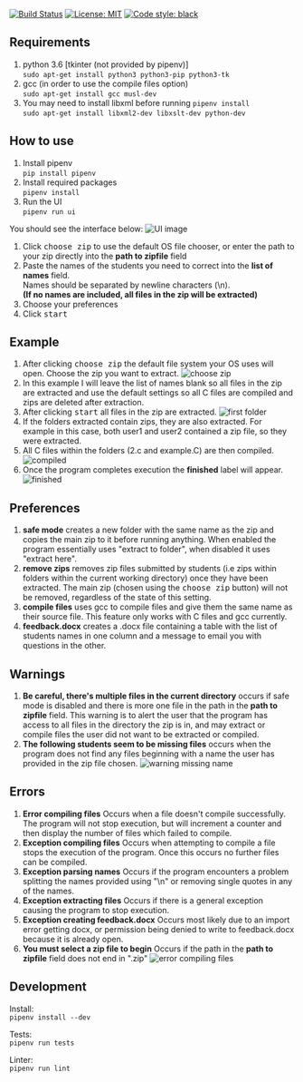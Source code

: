 [![Build Status](https://github.com/ConorSheehan1/comp_corrector/workflows/ci/badge.svg)](https://github.com/ConorSheehan1/comp_corrector/actions/)
[![License: MIT](https://img.shields.io/badge/License-MIT-yellow.svg)](https://opensource.org/licenses/MIT)
[![Code style: black](https://img.shields.io/badge/code%20style-black-000000.svg)](https://github.com/psf/black)

## Requirements
1. python 3.6 [tkinter (not provided by pipenv)]  
    ```sudo apt-get install python3 python3-pip python3-tk```
2. gcc (in order to use the compile files option)  
    ```sudo apt-get install gcc musl-dev```
3. You may need to install libxml before running ```pipenv install```  
    ```sudo apt-get install libxml2-dev libxslt-dev python-dev```


## How to use
1. Install pipenv  
    ```pip install pipenv```
2. Install required packages  
    ```pipenv install```
3. Run the UI  
    ```pipenv run ui```  
    
You should see the interface below:
![UI image](.github/images/UI.PNG)

1. Click <kbd>choose zip</kbd> to use the default OS file chooser, or enter the path to your zip directly into the **path to zipfile** field
2. Paste the names of the students you need to correct into the **list of names** field.  
 Names should be separated by newline characters (\n).  
 **(If no names are included, all files in the zip will be extracted)**
3. Choose your preferences
4. Click <kbd>start</kbd>

## Example
1. After clicking <kbd>choose zip</kbd> the default file system your OS uses will open. Choose the zip you want to extract.
![choose zip](.github/images/choose_zip.PNG)
2. In this example I will leave the list of names blank so all files in the zip are extracted and use the default settings so all C files are compiled and zips are deleted after extraction.
4. After clicking <kbd>start</kbd> all files in the zip are extracted.
![first folder](.github/images/first_folder.PNG)
5. If the folders extracted contain zips, they are also extracted. For example in this case, both user1 and user2 contained a zip file, so they were extracted.
6. All C files within the folders (2.c and example.C) are then compiled.
![compiled](.github/images/compiled.PNG) 
7. Once the program completes execution the **finished** label will appear.
![finished](.github/images/success.PNG) 

## Preferences
1. **safe mode** creates a new folder with the same name as the zip and copies the main zip to it before running anything. When enabled the program essentially uses "extract to folder", when disabled it uses "extract here".
2. **remove zips** removes zip files submitted by students (i.e zips within folders within the current working directory) once they have been extracted. The main zip (chosen using the <kbd>choose zip</kbd> button) will not be removed, regardless of the state of this setting.
3. **compile files** uses gcc to compile files and give them the same name as their source file. This feature only works with C files and gcc currently.
4. **feedback.docx** creates a .docx file containing a table with the list of students names in one column and a message to email you with questions in the other. 

## Warnings
1. **Be careful, there's multiple files in the current directory** occurs if safe mode is disabled and there is more one file in the path in the **path to zipfile** field. This warning is to alert the user that the program has access to all files in the directory the zip is in, and may extract or compile files the user did not want to be extracted or compiled.
2. **The following students seem to be missing files** occurs when the program does not find any files beginning with a name the user has provided in the zip file chosen.
![warning missing name](.github/images/warning.PNG)
 

## Errors
1. **Error compiling files** Occurs when a file doesn't compile successfully. The program will not stop execution, but will increment a counter and then display the number of files which failed to compile.
2. **Exception compiling files** Occurs when attempting to compile a file stops the execution of the program. Once this occurs no further files can be compiled.
3. **Exception parsing names** Occurs if the program encounters a problem splitting the names provided using "\n" or removing single quotes in any of the names.
4. **Exception extracting files** Occurs if there is a general exception causing the program to stop execution.
5. **Exception creating feedback.docx** Occurs most likely due to an import error getting docx, or permission being denied to write to feedback.docx because it is already open.
6. **You must select a zip file to begin** Occurs if the path in the **path to zipfile** field does not end in ".zip"
![error compiling files](.github/images/error.PNG)


## Development
Install:  
```pipenv install --dev```

Tests:  
```pipenv run tests```

Linter:  
```pipenv run lint```
